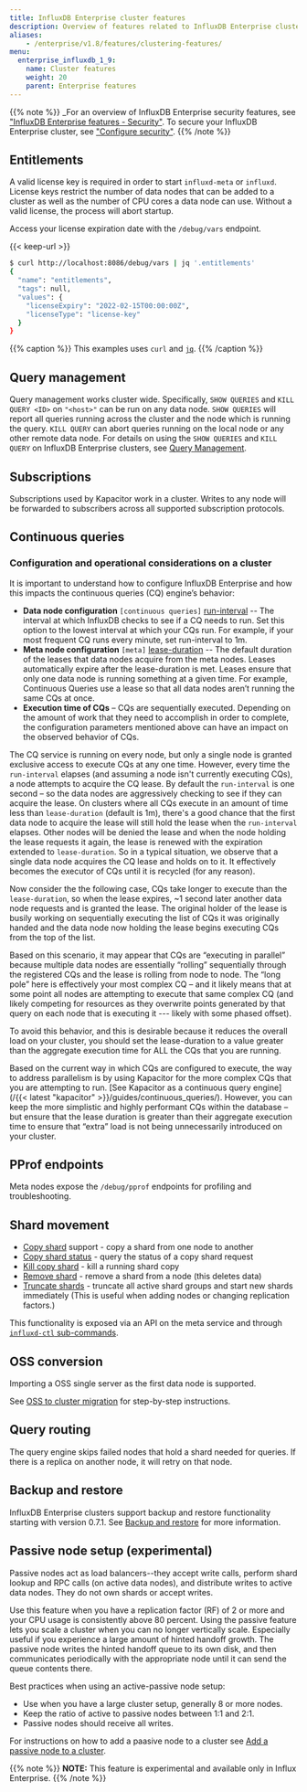 ```yaml
---
title: InfluxDB Enterprise cluster features
description: Overview of features related to InfluxDB Enterprise clustering. 
aliases:
    - /enterprise/v1.8/features/clustering-features/
menu:
  enterprise_influxdb_1_9:
    name: Cluster features
    weight: 20
    parent: Enterprise features
---
```


{{% note %}}
_For an overview of InfluxDB Enterprise security features,
see ["InfluxDB Enterprise features - Security"](/enterprise_influxdb/v1.9/features/#security).
To secure your InfluxDB Enterprise cluster, see
["Configure security"](/enterprise_influxdb/v1.9/administration/configure/security/).
{{% /note %}}

## Entitlements

A valid license key is required in order to start `influxd-meta` or `influxd`.
License keys restrict the number of data nodes that can be added to a cluster as well as the number of CPU cores a data node can use.
Without a valid license, the process will abort startup.

Access your license expiration date with the `/debug/vars` endpoint.

{{< keep-url >}}
```sh
$ curl http://localhost:8086/debug/vars | jq '.entitlements'
{
  "name": "entitlements",
  "tags": null,
  "values": {
    "licenseExpiry": "2022-02-15T00:00:00Z",
    "licenseType": "license-key"
  }
}
```
{{% caption %}}
This examples uses `curl` and [`jq`](https://stedolan.github.io/jq/).
{{% /caption %}}

## Query management

Query management works cluster wide. Specifically, `SHOW QUERIES` and `KILL QUERY <ID>` on `"<host>"` can be run on any data node. `SHOW QUERIES` will report all queries running across the cluster and the node which is running the query.
`KILL QUERY` can abort queries running on the local node or any other remote data node. For details on using the `SHOW QUERIES` and `KILL QUERY` on InfluxDB Enterprise clusters,
see [Query Management](/enterprise_influxdb/v1.9/troubleshooting/query_management/).

## Subscriptions

Subscriptions used by Kapacitor work in a cluster. Writes to any node will be forwarded to subscribers across all supported subscription protocols.

## Continuous queries

### Configuration and operational considerations on a cluster

It is important to understand how to configure InfluxDB Enterprise and how this impacts the continuous queries (CQ) engine’s behavior:

- **Data node configuration** `[continuous queries]`
[run-interval](/enterprise_influxdb/v1.9/administration/configure/config-data-nodes/#run-interval)
-- The interval at which InfluxDB checks to see if a CQ needs to run. Set this option to the lowest interval
at which your CQs run. For example, if your most frequent CQ runs every minute, set run-interval to 1m.
- **Meta node configuration** `[meta]`
[lease-duration](/enterprise_influxdb/v1.9/administration/configure/config-meta-nodes/#lease-duration)
-- The default duration of the leases that data nodes acquire from the meta nodes. Leases automatically expire after the
lease-duration is met.  Leases ensure that only one data node is running something at a given time. For example, Continuous
Queries use a lease so that all data nodes aren’t running the same CQs at once.
- **Execution time of CQs** – CQs are sequentially executed. Depending on the amount of work that they need to accomplish
in order to complete, the configuration parameters mentioned above can have an impact on the observed behavior of CQs.

The CQ service is running on every node, but only a single node is granted exclusive access to execute CQs at any one time.
However, every time the `run-interval` elapses (and assuming a node isn't currently executing CQs), a node attempts to
acquire the CQ lease. By default the `run-interval` is one second – so the data nodes are aggressively checking to see
if they can acquire the lease. On clusters where all CQs execute in an amount of time less than `lease-duration`
(default is 1m), there's a good chance that the first data node to acquire the lease will still hold the lease when
the `run-interval` elapses. Other nodes will be denied the lease and when the node holding the lease requests it again,
the lease is renewed with the expiration extended to `lease-duration`.  So in a typical situation, we observe that a
single data node acquires the CQ lease and holds on to it. It effectively becomes the executor of CQs until it is
recycled (for any reason).

Now consider the the following case, CQs take longer to execute than the `lease-duration`, so when the lease expires,
~1 second later another data node requests and is granted the lease.  The original holder of the lease is busily working
on sequentially executing the list of CQs it was originally handed and the data node now holding the lease begins
executing CQs from the top of the list.

Based on this scenario, it may appear that CQs are “executing in parallel” because multiple data nodes are
essentially “rolling” sequentially through the registered CQs and the lease is rolling from node to node.
The “long pole” here is effectively your most complex CQ – and it likely means that at some point all nodes
are attempting to execute that same complex CQ (and likely competing for resources as they overwrite points
generated by that query on each node that is executing it --- likely with some phased offset).

To avoid this behavior, and this is desirable because it reduces the overall load on your cluster,
you should set the lease-duration to a value greater than the aggregate execution time for ALL the CQs that you are running.

Based on the current way in which CQs are configured to execute, the way to address parallelism is by using
Kapacitor for the more complex CQs that you are attempting to run.
[See Kapacitor as a continuous query engine](/{{< latest "kapacitor" >}}/guides/continuous_queries/).
However, you can keep the more simplistic and highly performant CQs within the database –
but ensure that the lease duration is greater than their aggregate execution time to ensure that
“extra” load is not being unnecessarily introduced on your cluster.


## PProf endpoints

Meta nodes expose the `/debug/pprof` endpoints for profiling and troubleshooting.

## Shard movement

* [Copy shard](/enterprise_influxdb/v1.9/tools/influxd-ctl/#copy-shard) support - copy a shard from one node to another
* [Copy shard status](/enterprise_influxdb/v1.9/tools/influxd-ctl/#copy-shard-status) - query the status of a copy shard request
* [Kill copy shard](/enterprise_influxdb/v1.9/tools/influxd-ctl/#kill-copy-shard) - kill a running shard copy
* [Remove shard](/enterprise_influxdb/v1.9/tools/influxd-ctl/#remove-shard) - remove a shard from a node (this deletes data)
* [Truncate shards](/enterprise_influxdb/v1.9/tools/influxd-ctl/#truncate-shards) - truncate all active shard groups and start new shards immediately (This is useful when adding nodes or changing replication factors.)

This functionality is exposed via an API on the meta service and through [`influxd-ctl` sub-commands](/enterprise_influxdb/v1.9/tools/influxd-ctl/).

## OSS conversion

Importing a OSS single server as the first data node is supported.

See [OSS to cluster migration](/enterprise_influxdb/v1.9/guides/migration/) for
step-by-step instructions.

## Query routing

The query engine skips failed nodes that hold a shard needed for queries.
If there is a replica on another node, it will retry on that node.

## Backup and restore

InfluxDB Enterprise clusters support backup and restore functionality starting with
version 0.7.1.
See [Backup and restore](/enterprise_influxdb/v1.9/administration/backup-and-restore/) for
more information.

## Passive node setup (experimental)

Passive nodes act as load balancers--they accept write calls, perform shard lookup and RPC calls (on active data nodes), and distribute writes to active data nodes. They do not own shards or accept writes.

Use this feature when you have a replication factor (RF) of 2 or more and your CPU usage is consistently above 80 percent. Using the passive feature lets you scale a cluster when you can no longer vertically scale. Especially useful if you experience a large amount of hinted handoff growth. The passive node writes the hinted handoff queue to its own disk, and then communicates periodically with the appropriate node until it can send the queue contents there.  

Best practices when using an active-passive node setup: 
  - Use when you have a large cluster setup, generally 8 or more nodes.
  - Keep the ratio of active to passive nodes between 1:1 and 2:1.
  - Passive nodes should receive all writes.  

For instructions on how to add a paasive node to a cluster see [Add a passive node to a cluster](/enterprise_influxdb/v1.9/tools/influxd-ctl/#add-a-passive-node-to-the-cluster).

{{% note %}}
**NOTE:**  This feature is experimental and available only in Influx Enterprise.
{{% /note %}}
